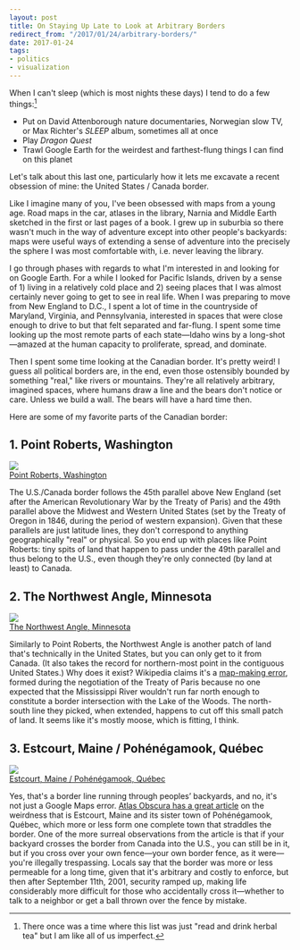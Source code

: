```yaml
---
layout: post
title: On Staying Up Late to Look at Arbitrary Borders
redirect_from: "/2017/01/24/arbitrary-borders/"
date: 2017-01-24
tags:
- politics
- visualization
---
```


When I can't sleep (which is most nights these days) I tend to do a few things:[^1]

[^1]: There once was a time where this list was just "read and drink herbal tea" but I am like all of us imperfect.

- Put on David Attenborough nature documentaries, Norwegian slow TV, or Max Richter's *SLEEP* album, sometimes all at once
- Play *Dragon Quest*
- Trawl Google Earth for the weirdest and farthest-flung things I can find on this planet

Let's talk about this last one, particularly how it lets me excavate a recent obsession of mine: the United States / Canada border.

Like I imagine many of you, I've been obsessed with maps from a young age. Road maps in the car, atlases in the library, Narnia and Middle Earth sketched in the first or last pages of a book. I grew up in suburbia so there wasn't much in the way of adventure except into other people's backyards: maps were useful ways of extending a sense of adventure into the precisely the sphere I was most comfortable with, i.e. never leaving the library.

I go through phases with regards to what I'm interested in and looking for on Google Earth. For a while I looked for Pacific Islands, driven by a sense of 1) living in a relatively cold place and 2) seeing places that I was almost certainly never going to get to see in real life. When I was preparing to move from New England to D.C., I spent a lot of time in the countryside of Maryland, Virginia, and Pennsylvania, interested in spaces that were close enough to drive to but that felt separated and far-flung. I spent some time looking up the most remote parts of each state—Idaho wins by a long-shot—amazed at the human capacity to proliferate, spread, and dominate.

Then I spent some time looking at the Canadian border. It's pretty weird! I guess all political borders are, in the end, even those ostensibly bounded by something "real," like rivers or mountains. They're all relatively arbitrary, imagined spaces, where humans draw a line and the bears don't notice or care. Unless we build a wall. The bears will have a hard time then.

Here are some of my favorite parts of the Canadian border:

## 1. Point Roberts, Washington

<img src="/img/borders-1.jpg"/>
<div class="caption"><a href="https://www.google.com/maps/@48.9742619,-123.0557913,11z/data=!3m1!1e3">Point Roberts, Washington</a></div>

The U.S./Canada border follows the 45th parallel above New England (set after the American Revolutionary War by the Treaty of Paris) and the 49th parallel above the Midwest and Western United States (set by the Treaty of Oregon in 1846, during the period of western expansion). Given that these parallels are just latitude lines, they don't correspond to anything geographically "real" or physical. So you end up with places like Point Roberts: tiny spits of land that happen to pass under the 49th parallel and thus belong to the U.S., even though they're only connected (by land at least) to Canada.

## 2. The Northwest Angle, Minnesota

<img src="/img/borders-2.jpg"/>
<div class="caption"><a href="https://www.google.com/maps/@49.1780168,-95.0571341,10z/data=!3m1!1e3">The Northwest Angle, Minnesota</a></div>

Similarly to Point Roberts, the Northwest Angle is another patch of land that's technically in the United States, but you can only get to it from Canada. (It also takes the record for northern-most point in the contiguous United States.) Why does it exist? Wikipedia claims it's a [map-making error](https://en.wikipedia.org/wiki/Northwest_Angle), formed during the negotiation of the Treaty of Paris because no one expected that the Mississippi River wouldn't run far north enough to constitute a border intersection with the Lake of the Woods. The north-south line they picked, when extended, happens to cut off this small patch of land. It seems like it's mostly moose, which is fitting, I think.

## 3. Estcourt, Maine / Pohénégamook, Québec

<img src="/img/borders-3.jpg"/>
<div class="caption"><a href="https://www.google.com/maps/@47.4571237,-69.2274827,18z/data=!3m1!1e3">Estcourt, Maine / Pohénégamook, Québec</a></div>

Yes, that's a border line running through peoples’ backyards, and no, it's not just a Google Maps error. [Atlas Obscura has a great article](http://www.atlasobscura.com/articles/the-incredible-complications-of-living-atop-the-us-canada-border) on the weirdness that is Estcourt, Maine and its sister town of Pohénégamook, Québec, which more or less form one complete town that straddles the border. One of the more surreal observations from the article is that if your backyard crosses the border from Canada into the U.S., you can still be in it, but if you cross over your own fence—your own border fence, as it were—you're illegally trespassing. Locals say that the border was more or less permeable for a long time, given that it's arbitrary and costly to enforce, but then after September 11th, 2001, security ramped up, making life considerably more difficult for those who accidentally cross it—whether to talk to a neighbor or get a ball thrown over the fence by mistake.
